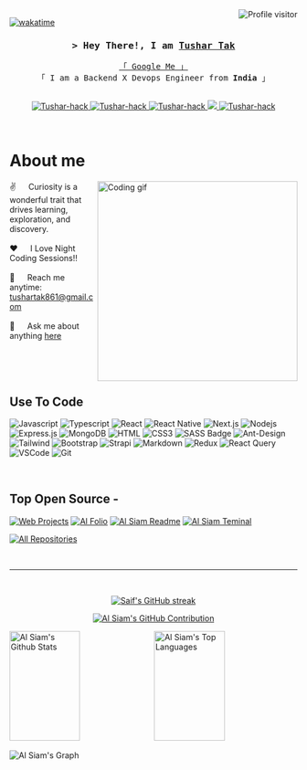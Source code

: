 <!--
<h2 align="center">
  Welcome to Al Siam World!
  <img src="https://media.giphy.com/media/hvRJCLFzcasrR4ia7z/giphy.gif" width="28">
</h2>
-->

<!--
<p align="center">
  <a href="https://github.com/Tushar-hack"><img src="https://readme-typing-svg.herokuapp.com/?lines=Self%20Taught%20Programmer;Front%20End%20Developer;1.5%2B%20years%20of%20coding%20experience;Always%20learning%20new%20things&center=true&width=380&height=45"></a>
</p>

 -->

<a href="https://komarev.com/ghpvc/?username=Tushar-hack">
  <img align="right" src="https://komarev.com/ghpvc/?username=Tushar-hack&label=Visitors&color=0e75b6&style=flat" alt="Profile visitor" />
</a>


[![wakatime](https://wakatime.com/badge/user/eebb3dd8-d9b2-40de-9b88-6fd6cac99dbc.svg)](https://wakatime.com/@eebb3dd8-d9b2-40de-9b88-6fd6cac99dbc)

<!-- Intro  -->
<h3 align="center">
        <samp>&gt; Hey There!, I am
                <b><a target="_blank" href="">Tushar Tak</a></b>
        </samp>
</h3>


<p align="center"> 
  <samp>
    <a href="https://www.google.com/search?q=Tushar+Tak">「 Google Me 」</a>
    <br>
    「 I am a Backend X Devops Engineer from <b>India</b> 」
    <br>
    <br>
  </samp>
</p>

<p align="center">
 <a href="https://Tushar-hack.com" target="blank">
  <img src="https://img.shields.io/badge/Website-DC143C?style=for-the-badge&logo=medium&logoColor=white" alt="Tushar-hack" />
 </a>
 <a href="https://linkedin.com/in/tushar-tak" target="_blank">
  <img src="https://img.shields.io/badge/LinkedIn-0077B5?style=for-the-badge&logo=linkedin&logoColor=white" alt="Tushar-hack"/>
 </a>
 <a href="https://dev.to/Tushar-hack" target="_blank">
  <img src="https://img.shields.io/badge/dev.to-0A0A0A?style=for-the-badge&logo=dev.to&logoColor=white" alt="Tushar-hack" />
 </a>
 <a href="https://twitter.com/TusharTak16" target="_blank">
  <img src="https://img.shields.io/badge/Twitter-1DA1F2?style=for-the-badge&logo=twitter&logoColor=white" />
 </a>
 <a href="https://instagram.com/ig_tushariix" target="_blank">
  <img src="https://img.shields.io/badge/Instagram-fe4164?style=for-the-badge&logo=instagram&logoColor=white" alt="Tushar-hack" />
 </a> 
<!--  <a href="https://facebook.com/Tushar-hack.world" target="_blank">
  <img src="https://img.shields.io/badge/Facebook-20BEFF?&style=for-the-badge&logo=facebook&logoColor=white" alt="Tushar-hack"  />
  </a>  -->
</p>
<br />

<!-- About Section -->
 # About me
 
<p>
 <img align="right" width="350" src="/assets/programmer.gif" alt="Coding gif" />
  
 ✌️ &emsp; Curiosity is a wonderful trait that drives learning, exploration, and discovery.<br/><br/>
 ❤️ &emsp; I Love Night Coding Sessions!!<br/><br/>
 📧 &emsp; Reach me anytime: tushartak861@gmail.com<br/><br/>
 💬 &emsp; Ask me about anything [here](https://github.com/Tushar-hack/Tushar-hack/issues)

</p>

<br/>
<br/>
<br/>

## Use To Code

![Javascript](https://img.shields.io/badge/Javascript-F0DB4F?style=for-the-badge&labelColor=black&logo=javascript&logoColor=F0DB4F)
![Typescript](https://img.shields.io/badge/Typescript-007acc?style=for-the-badge&labelColor=black&logo=typescript&logoColor=007acc)
![React](https://img.shields.io/badge/-React-61DBFB?style=for-the-badge&labelColor=black&logo=react&logoColor=61DBFB)
![React Native](https://img.shields.io/badge/React_Native-20232A?style=for-the-badge&logo=react&logoColor=61DAFB)
![Next.js](https://img.shields.io/badge/next.js-000000?style=for-the-badge&logo=nextdotjs&logoColor=white)
![Nodejs](https://img.shields.io/badge/Nodejs-3C873A?style=for-the-badge&labelColor=black&logo=node.js&logoColor=3C873A)
![Express.js](https://img.shields.io/badge/Express.js-000000?style=for-the-badge&logo=express&logoColor=white)
![MongoDB](https://img.shields.io/badge/MongoDB-4EA94B?style=for-the-badge&logo=mongodb&logoColor=white)
![HTML](https://img.shields.io/badge/HTML5-E34F26?style=for-the-badge&logo=html5&logoColor=white)
![CSS3](https://img.shields.io/badge/CSS3-1572B6?style=for-the-badge&logo=css3&logoColor=white)
![SASS Badge](https://img.shields.io/badge/Sass-CC6699?style=for-the-badge&logo=sass&logoColor=white)
![Ant-Design](https://img.shields.io/badge/AntDesign-0170FE?style=for-the-badge&logo=antdesign&logoColor=white)
![Tailwind](https://img.shields.io/badge/Tailwind_CSS-092749?style=for-the-badge&logo=tailwindcss&logoColor=06B6D4&labelColor=000000)
![Bootstrap](https://img.shields.io/badge/Bootstrap-563D7C?style=for-the-badge&logo=bootstrap&logoColor=white)
![Strapi](https://img.shields.io/badge/strapi-2E7EEA?style=for-the-badge&logo=strapi&logoColor=white)
![Markdown](https://img.shields.io/badge/Markdown-000000?style=for-the-badge&logo=markdown&logoColor=white)
![Redux](https://img.shields.io/badge/Redux-593D88?style=for-the-badge&logo=redux&logoColor=white)
![React Query](https://img.shields.io/badge/-React_Query-FF4154?style=for-the-badge&logo=react%20query&logoColor=white)
![VSCode](https://img.shields.io/badge/Visual_Studio-0078d7?style=for-the-badge&logo=visual%20studio&logoColor=white)
![Git](https://img.shields.io/badge/Git-F05032?style=for-the-badge&logo=git&logoColor=white)

<br/>

## Top Open Source -
[![Web Projects](https://github-readme-stats.vercel.app/api/pin/?username=Tushar-hack&repo=twitter_dev&border_color=7F3FBF&bg_color=0D1117&title_color=C9D1D9&text_color=8B949E&icon_color=7F3FBF)](https://github.com/Tushar-hack/twitter_dev)
[![Al Folio](https://github-readme-stats.vercel.app/api/pin/?username=Tushar-hack&repo=al-folio&border_color=7F3FBF&bg_color=0D1117&title_color=C9D1D9&text_color=8B949E&icon_color=7F3FBF)](https://github.com/Tushar-hack/al-folio)
[![Al Siam Readme](https://github-readme-stats.vercel.app/api/pin/?username=Tushar-hack&repo=Tushar-hack&border_color=7F3FBF&bg_color=0D1117&title_color=C9D1D9&text_color=8B949E&icon_color=7F3FBF)](https://github.com/Tushar-hack/Tushar-hack)
[![Al Siam Teminal](https://github-readme-stats.vercel.app/api/pin/?username=Tushar-hack&repo=Tushar-hack.github.io&border_color=7F3FBF&bg_color=0D1117&title_color=C9D1D9&text_color=8B949E&icon_color=7F3FBF)](https://github.com/Tushar-hack/Tushar-hack.github.io)

<p align="left">
  <a href="https://github.com/Tushar-hack?tab=repositories" target="_blank"><img alt="All Repositories" title="All Repositories" src="https://img.shields.io/badge/-All%20Repos-2962FF?style=for-the-badge&logo=koding&logoColor=white"/></a>
</p>

<br/>
<hr/>
<br/>

<p align="center">
  <a href="https://github.com/Tushar-hack">
    <img src="https://github-readme-streak-stats.herokuapp.com/?user=Tushar-hack&theme=radical&border=7F3FBF&background=0D1117" alt="Saif's GitHub streak"/>
  </a>
</p>

<p align="center">
  <a href="https://github.com/Tushar-hack">
    <img src="https://github-profile-summary-cards.vercel.app/api/cards/profile-details?username=Tushar-hack&theme=radical" alt="Al Siam's GitHub Contribution"/>
  </a>
</p>

<a> 
    <a href="https://github.com/Tushar-hack"><img alt="Al Siam's Github Stats" src="https://denvercoder1-github-readme-stats.vercel.app/api?username=Tushar-hack&show_icons=true&count_private=true&theme=react&border_color=7F3FBF&bg_color=0D1117&title_color=F85D7F&icon_color=F8D866" height="192px" width="49.5%"/></a>
  <a href="https://github.com/Tushar-hack"><img alt="Al Siam's Top Languages" src="https://denvercoder1-github-readme-stats.vercel.app/api/top-langs/?username=Tushar-hack&langs_count=8&layout=compact&theme=react&border_color=7F3FBF&bg_color=0D1117&title_color=F85D7F&icon_color=F8D866" height="192px" width="49.5%"/></a>
  <br/>
</a>


![Al Siam's Graph](https://github-readme-activity-graph.vercel.app/graph?username=Tushar-hack&custom_title=Al%20Siam's%20GitHub%20Activity%20Graph&bg_color=0D1117&color=7F3FBF&line=7F3FBF&point=7F3FBF&area_color=FFFFFF&title_color=FFFFFF&area=true)
